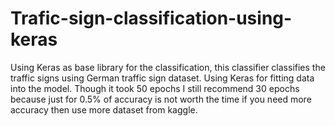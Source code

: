 # Trafic-sign-classification-using-keras
Using Keras as base library for the classification, this classifier classifies the traffic signs using German traffic sign dataset. Using Keras for fitting data into the model. Though it took 50 epochs I still recommend 30 epochs because just for 0.5% of accuracy is not worth the time if you need more accuracy then use more dataset from kaggle.
